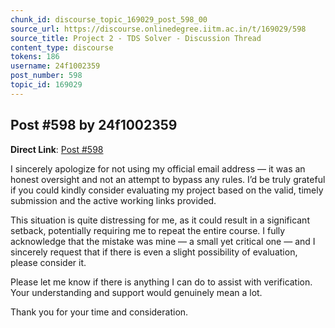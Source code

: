 ```yaml
---
chunk_id: discourse_topic_169029_post_598_00
source_url: https://discourse.onlinedegree.iitm.ac.in/t/169029/598
source_title: Project 2 - TDS Solver - Discussion Thread
content_type: discourse
tokens: 186
username: 24f1002359
post_number: 598
topic_id: 169029
---
```


## Post #598 by 24f1002359

**Direct Link**: [Post #598](https://discourse.onlinedegree.iitm.ac.in/t/169029/598)

I sincerely apologize for not using my official email address — it was an honest oversight and not an attempt to bypass any rules. I’d be truly grateful if you could kindly consider evaluating my project based on the valid, timely submission and the active working links provided.

This situation is quite distressing for me, as it could result in a significant setback, potentially requiring me to repeat the entire course. I fully acknowledge that the mistake was mine — a small yet critical one — and I sincerely request that if there is even a slight possibility of evaluation, please consider it.

Please let me know if there is anything I can do to assist with verification. Your understanding and support would genuinely mean a lot.

Thank you for your time and consideration.
